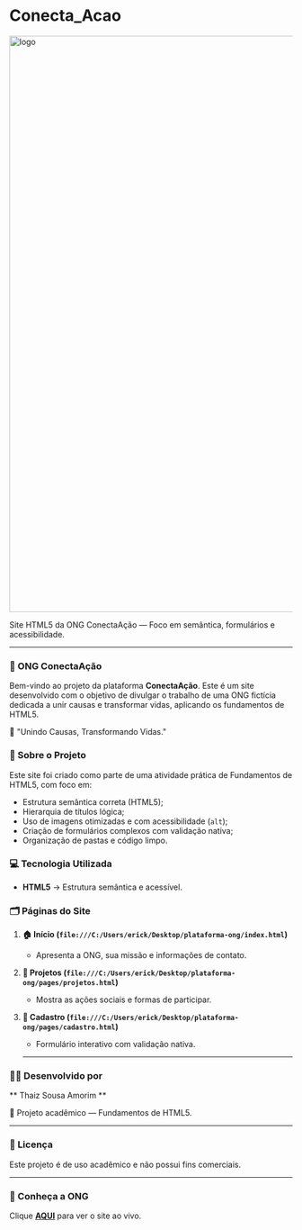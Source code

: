 # Conecta_Acao
<img width="1536" height="1024" alt="logo" src="https://github.com/user-attachments/assets/6d2d2b97-af08-48a5-9bae-0691ed3139a1" />


Site HTML5 da ONG ConectaAção — Foco em semântica, formulários e acessibilidade.

---

### 🚀 ONG ConectaAção

Bem-vindo ao projeto da plataforma **ConectaAção**. Este é um site desenvolvido com o objetivo de divulgar o trabalho de uma ONG fictícia dedicada a unir causas e transformar vidas, aplicando os fundamentos de HTML5.

💛 "Unindo Causas, Transformando Vidas."

### 📖 Sobre o Projeto

Este site foi criado como parte de uma atividade prática de Fundamentos de HTML5, com foco em:

* Estrutura semântica correta (HTML5);
* Hierarquia de títulos lógica;
* Uso de imagens otimizadas e com acessibilidade (`alt`);
* Criação de formulários complexos com validação nativa;
* Organização de pastas e código limpo.

### 💻 Tecnologia Utilizada

* **HTML5** → Estrutura semântica e acessível.

### 🗂️ Páginas do Site

1.  **🏠 Início (`file:///C:/Users/erick/Desktop/plataforma-ong/index.html`)**
    * Apresenta a ONG, sua missão e informações de contato.

2.  **💚 Projetos (`file:///C:/Users/erick/Desktop/plataforma-ong/pages/projetos.html`)**
    * Mostra as ações sociais e formas de participar.

3.  **📝 Cadastro (`file:///C:/Users/erick/Desktop/plataforma-ong/pages/cadastro.html`)**
    * Formulário interativo com validação nativa.
    ---

### 👩‍💻 Desenvolvido por

** Thaiz Sousa Amorim **

📘 Projeto acadêmico — Fundamentos de HTML5.

---

### 📜 Licença

Este projeto é de uso acadêmico e não possui fins comerciais.

---

### 🚀 Conheça a ONG

Clique **[AQUI](COLE_O_SEU_LINK_DO_GITHUB_PAGES_AQUI)** para ver o site ao vivo.

